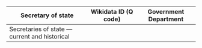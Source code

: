 <!-- ⚠️ This file is auto-generated from mapping.yaml. Do not edit it manually. -->

| Secretary of state | Wikidata ID (Q code) | Government Department |
| ------------------ | -------------------- | --------------------- |
| Secretaries of state — current and historical |  |  |
